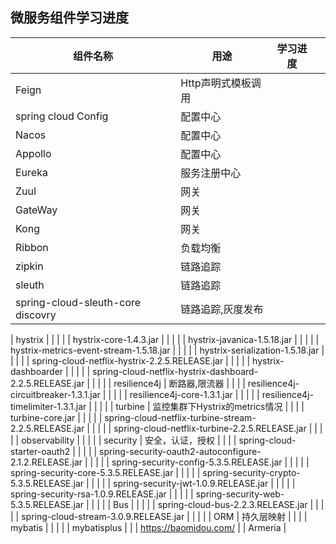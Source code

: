 ## 微服务组件学习进度

| 组件名称            | 用途               | 学习进度 |      |
| ------------------- | ------------------ | -------- | ---- |
| Feign               | Http声明式模板调用 |          |      |
| spring cloud Config | 配置中心           |          |      |
| Nacos               | 配置中心           |          |      |
| Appollo             | 配置中心           |          |      |
| Eureka              | 服务注册中心       |          |      |
| Zuul                | 网关               |          |      |
| GateWay             | 网关               |          |      |
| Kong                | 网关               |          |      |
| Ribbon              | 负载均衡           |          |      |
| zipkin| 链路追踪    	|          |                       |
| sleuth | 链路追踪 |          |                       |
| spring-cloud-sleuth-core discovry  | 链路追踪,灰度发布              |          |                       |
| 
hystrix                                              |                                |          |                       |
| hystrix-core-1.4.3.jar                                   |                                |          |                       |
| hystrix-javanica-1.5.18.jar                              |                                |          |                       |
| hystrix-metrics-event-stream-1.5.18.jar                  |                                |          |                       |
| hystrix-serialization-1.5.18.jar                         |                                |          |                       |
| spring-cloud-netflix-hystrix-2.2.5.RELEASE.jar           |                                |          |                       |
| 
hystrix-dashboarder                                  |                                |          |                       |
| spring-cloud-netflix-hystrix-dashboard-2.2.5.RELEASE.jar |                                |          |                       |
| 
resilience4j                                         | 断路器,限流器                  |          |                       |
| resilience4j-circuitbreaker-1.3.1.jar                    |                                |          |                       |
| resilience4j-core-1.3.1.jar                              |                                |          |                       |
| resilience4j-timelimiter-1.3.1.jar                       |                                |          |                       |
| turbine                                              | 监控集群下Hystrix的metrics情况 |          |                       |
| turbine-core.jar                                         |                                |          |                       |
| spring-cloud-netflix-turbine-stream-2.2.5.RELEASE.jar    |                                |          |                       |
| spring-cloud-netflix-turbine-2.2.5.RELEASE.jar           |                                |          |                       |
| 
observability                                        |                                |          |                       |
| security                                             | 安全，认证，授权               |          |                       |
| spring-cloud-starter-oauth2                              |                                |          |                       |
| spring-security-oauth2-autoconfigure-2.1.2.RELEASE.jar   |                                |          |                       |
| spring-security-config-5.3.5.RELEASE.jar                 |                                |          |                       |
| spring-security-core-5.3.5.RELEASE.jar                   |                                |          |                       |
| spring-security-crypto-5.3.5.RELEASE.jar                 |                                |          |                       |
| spring-security-jwt-1.0.9.RELEASE.jar                    |                                |          |                       |
| spring-security-rsa-1.0.9.RELEASE.jar                    |                                |          |                       |
| spring-security-web-5.3.5.RELEASE.jar                    |                                |          |                       |
| 
Bus                                                  |                                |          |                       |
| spring-cloud-bus-2.2.3.RELEASE.jar                       |                                |          |                       |
| spring-cloud-stream-3.0.9.RELEASE.jar                    |                                |          |                       |
| 
ORM                                                  | 持久层映射                     |          |                       |
| mybatis                                                  |                                |          |                       |
| mybatisplus                                              |                                |          | https://baomidou.com/ |
| Armeria                                                  |             
